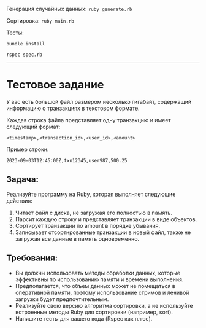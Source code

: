 Генерация случайных данных:
`ruby generate.rb`

Сортировка:
`ruby main.rb`

Тесты:

`bundle install`

`rspec spec.rb`

---

# Тестовое задание

У вас есть большой файл размером несколько гигабайт, содержащий информацию о транзакциях в текстовом формате.

Каждая строка файла представляет одну транзакцию и имеет следующий формат:

`<timestamp>,<transaction_id>,<user_id>,<amount>`

Пример строки:

`2023-09-03T12:45:00Z,txn12345,user987,500.25`

## Задача:
Реализуйте программу на Ruby, которая выполняет следующие действия:
1. Читает файл с диска, не загружая его полностью в память.
2. Парсит каждую строку и представляет транзакции в виде объектов.
3. Сортирует транзакции по amount в порядке убывания.
4. Записывает отсортированные транзакции в новый файл, также не загружая все данные в память одновременно.

## Требования:
* Вы должны использовать методы обработки данных, которые эффективны по использованию памяти и времени выполнения.
* Предполагается, что объем данных может не помещаться в оперативной памяти, поэтому использование стримов и ленивой загрузки будет предпочтительным.
* Реализуйте свою версию алгоритма сортировки, а не используйте встроенные методы Ruby для сортировки (например, sort).
* Напишите тесты для вашего кода (Rspec как плюс).